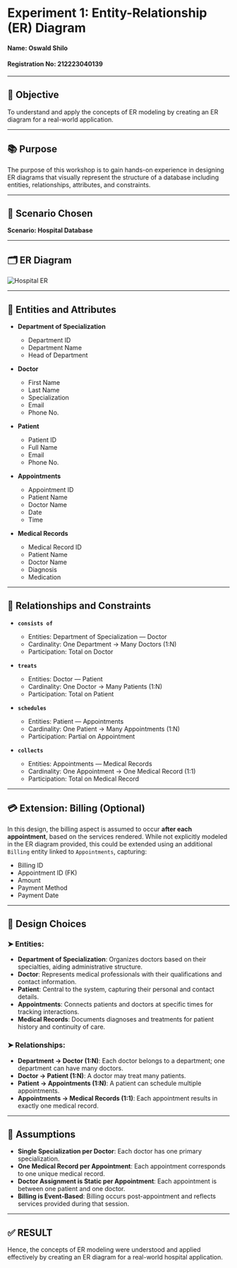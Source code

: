 # Experiment 1: Entity-Relationship (ER) Diagram

#### Name: Oswald Shilo  
#### Registration No: 212223040139  

---

## 🎯 Objective
To understand and apply the concepts of ER modeling by creating an ER diagram for a real-world application.

---

## 📚 Purpose
The purpose of this workshop is to gain hands-on experience in designing ER diagrams that visually represent the structure of a database including entities, relationships, attributes, and constraints.

---

## 🧪 Scenario Chosen
**Scenario: Hospital Database**

---

## 🗂️ ER Diagram
![Hospital ER](https://github.com/user-attachments/assets/5890c2bb-9551-497d-8ddd-759dad4110d9)

---

## 🧱 Entities and Attributes

- **Department of Specialization**
  - Department ID
  - Department Name
  - Head of Department

- **Doctor**
  - First Name
  - Last Name
  - Specialization
  - Email
  - Phone No.

- **Patient**
  - Patient ID
  - Full Name
  - Email
  - Phone No.

- **Appointments**
  - Appointment ID
  - Patient Name
  - Doctor Name
  - Date
  - Time

- **Medical Records**
  - Medical Record ID
  - Patient Name
  - Doctor Name
  - Diagnosis
  - Medication

---

## 🔗 Relationships and Constraints

- **`consists of`**
  - Entities: Department of Specialization — Doctor  
  - Cardinality: One Department → Many Doctors (1:N)  
  - Participation: Total on Doctor

- **`treats`**
  - Entities: Doctor — Patient  
  - Cardinality: One Doctor → Many Patients (1:N)  
  - Participation: Total on Patient

- **`schedules`**
  - Entities: Patient — Appointments  
  - Cardinality: One Patient → Many Appointments (1:N)  
  - Participation: Partial on Appointment

- **`collects`**
  - Entities: Appointments — Medical Records  
  - Cardinality: One Appointment → One Medical Record (1:1)  
  - Participation: Total on Medical Record

---

## 💳 Extension: Billing (Optional)

In this design, the billing aspect is assumed to occur **after each appointment**, based on the services rendered. While not explicitly modeled in the ER diagram provided, this could be extended using an additional `Billing` entity linked to `Appointments`, capturing:

- Billing ID
- Appointment ID (FK)
- Amount
- Payment Method
- Payment Date

---

## 📐 Design Choices

### ➤ Entities:
- **Department of Specialization**: Organizes doctors based on their specialties, aiding administrative structure.
- **Doctor**: Represents medical professionals with their qualifications and contact information.
- **Patient**: Central to the system, capturing their personal and contact details.
- **Appointments**: Connects patients and doctors at specific times for tracking interactions.
- **Medical Records**: Documents diagnoses and treatments for patient history and continuity of care.

### ➤ Relationships:
- **Department → Doctor (1:N)**: Each doctor belongs to a department; one department can have many doctors.
- **Doctor → Patient (1:N)**: A doctor may treat many patients.
- **Patient → Appointments (1:N)**: A patient can schedule multiple appointments.
- **Appointments → Medical Records (1:1)**: Each appointment results in exactly one medical record.

---

## 🧠 Assumptions

- **Single Specialization per Doctor**: Each doctor has one primary specialization.
- **One Medical Record per Appointment**: Each appointment corresponds to one unique medical record.
- **Doctor Assignment is Static per Appointment**: Each appointment is between one patient and one doctor.
- **Billing is Event-Based**: Billing occurs post-appointment and reflects services provided during that session.

---

## ✅ RESULT
Hence, the concepts of ER modeling were understood and applied effectively by creating an ER diagram for a real-world hospital application.
